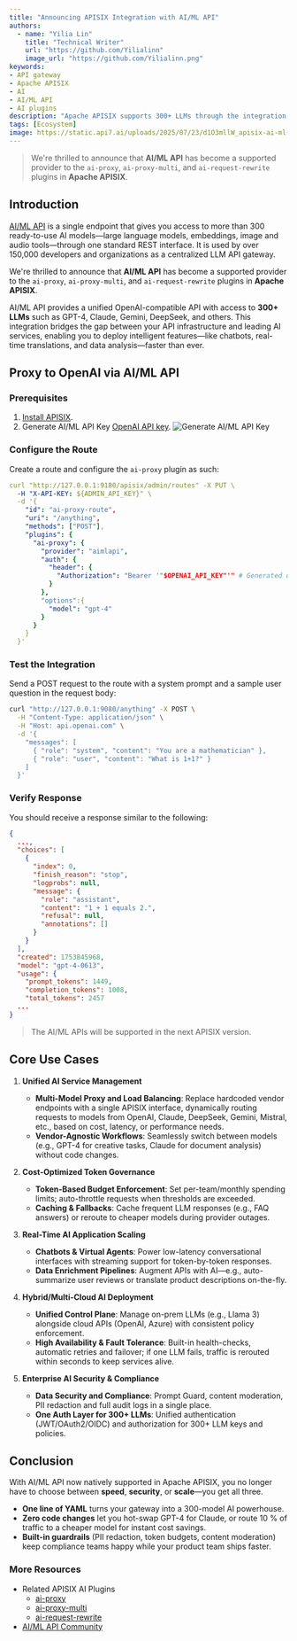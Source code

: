 ```yaml
---
title: "Announcing APISIX Integration with AI/ML API"
authors:
  - name: "Yilia Lin"
    title: "Technical Writer"
    url: "https://github.com/Yilialinn"
    image_url: "https://github.com/Yilialinn.png"
keywords: 
- API gateway
- Apache APISIX
- AI
- AI/ML API
- AI plugins
description: "Apache APISIX supports 300+ LLMs through the integration with AI/ML API. Get your secure, single-endpoint access to AI models like GPT-4 and Claude, and more."
tags: [Ecosystem]
image: https://static.api7.ai/uploads/2025/07/23/d1O3mllW_apisix-ai-ml-api.webp
---
```


> We're thrilled to announce that **AI/ML API** has become a supported provider to the `ai-proxy`, `ai-proxy-multi`, and `ai-request-rewrite` plugins in **Apache APISIX**.
<!--truncate-->

## Introduction

[AI/ML API](https://aimlapi.com/) is a single endpoint that gives you access to more than 300 ready-to-use AI models—large language models, embeddings, image and audio tools—through one standard REST interface. It is used by over 150,000 developers and organizations as a centralized LLM API gateway.

We're thrilled to announce that **AI/ML API** has become a supported provider to the `ai-proxy`, `ai-proxy-multi`, and `ai-request-rewrite` plugins in **Apache APISIX**.

AI/ML API provides a unified OpenAI-compatible API with access to **300+ LLMs** such as GPT-4, Claude, Gemini, DeepSeek, and others. This integration bridges the gap between your API infrastructure and leading AI services, enabling you to deploy intelligent features—like chatbots, real-time translations, and data analysis—faster than ever.

## Proxy to OpenAI via AI/ML API

### Prerequisites

1. [Install APISIX](https://apisix.apache.org/docs/apisix/installation-guide/).
2. Generate AI/ML API Key [OpenAI API key](https://platform.openai.com/api-keys).
  ![Generate AI/ML API Key](https://static.api7.ai/uploads/2025/07/30/dGXA7d0r_ai-ml-api-key.webp)

### Configure the Route

Create a route and configure the `ai-proxy` plugin as such:

```yaml
curl "http://127.0.0.1:9180/apisix/admin/routes" -X PUT \
  -H "X-API-KEY: ${ADMIN_API_KEY}" \
  -d '{
    "id": "ai-proxy-route",
    "uri": "/anything",
    "methods": ["POST"],
    "plugins": {
      "ai-proxy": {
        "provider": "aimlapi",
        "auth": {
          "header": {
            "Authorization": "Bearer '"$OPENAI_API_KEY"'" # Generated openai key from AI/ML API dashboard
          }
        },
        "options":{
          "model": "gpt-4"
        }
      }
    }
  }'
```

### Test the Integration

Send a POST request to the route with a system prompt and a sample user question in the request body:

```bash
curl "http://127.0.0.1:9080/anything" -X POST \
  -H "Content-Type: application/json" \
  -H "Host: api.openai.com" \
  -d '{
    "messages": [
      { "role": "system", "content": "You are a mathematician" },
      { "role": "user", "content": "What is 1+1?" }
    ]
  }'
```

### Verify Response

You should receive a response similar to the following:

```json
{
  ...,
  "choices": [
    {
      "index": 0,
      "finish_reason": "stop",
      "logprobs": null,
      "message": {
        "role": "assistant",
        "content": "1 + 1 equals 2.",
        "refusal": null,
        "annotations": []
      }
    }
  ],
  "created": 1753845968,
  "model": "gpt-4-0613",
  "usage": {
    "prompt_tokens": 1449,
    "completion_tokens": 1008,
    "total_tokens": 2457
  ...
}
```

> The AI/ML APIs will be supported in the next APISIX version.

## Core Use Cases

1. **Unified AI Service Management**

   - **Multi-Model Proxy and Load Balancing**: Replace hardcoded vendor endpoints with a single APISIX interface, dynamically routing requests to models from OpenAI, Claude, DeepSeek, Gemini, Mistral, etc., based on cost, latency, or performance needs.
   - **Vendor-Agnostic Workflows**: Seamlessly switch between models (e.g., GPT-4 for creative tasks, Claude for document analysis) without code changes.

2. **Cost-Optimized Token Governance**

   - **Token-Based Budget Enforcement**: Set per-team/monthly spending limits; auto-throttle requests when thresholds are exceeded.
   - **Caching & Fallbacks**: Cache frequent LLM responses (e.g., FAQ answers) or reroute to cheaper models during provider outages.

3. **Real-Time AI Application Scaling**

   - **Chatbots & Virtual Agents**: Power low-latency conversational interfaces with streaming support for token-by-token responses.
   - **Data Enrichment Pipelines**: Augment APIs with AI—e.g., auto-summarize user reviews or translate product descriptions on-the-fly.

4. **Hybrid/Multi-Cloud AI Deployment**

   - **Unified Control Plane**: Manage on-prem LLMs (e.g., Llama 3) alongside cloud APIs (OpenAI, Azure) with consistent policy enforcement.
   - **High Availability & Fault Tolerance**: Built-in health-checks, automatic retries and failover; if one LLM fails, traffic is rerouted within seconds to keep services alive.

5. **Enterprise AI Security & Compliance**

   - **Data Security and Compliance**: Prompt Guard, content moderation, PII redaction and full audit logs in a single place.
   - **One Auth Layer for 300+ LLMs**: Unified authentication (JWT/OAuth2/OIDC) and authorization for 300+ LLM keys and policies.

## Conclusion

With AI/ML API now natively supported in Apache APISIX, you no longer have to choose between **speed**, **security**, or **scale**—you get all three.

- **One line of YAML** turns your gateway into a 300-model AI powerhouse.
- **Zero code changes** let you hot-swap GPT-4 for Claude, or route 10 % of traffic to a cheaper model for instant cost savings.
- **Built-in guardrails** (PII redaction, token budgets, content moderation) keep compliance teams happy while your product team ships faster.

### More Resources

- Related APISIX AI Plugins
  - [ai-proxy](https://apisix.apache.org/docs/apisix/plugins/ai-proxy/)
  - [ai-proxy-multi](https://apisix.apache.org/docs/apisix/plugins/ai-proxy-multi/)
  - [ai-request-rewrite](https://apisix.apache.org/docs/apisix/plugins/ai-request-rewrite/)
- [AI/ML API Community](https://aimlapi.com/community)
